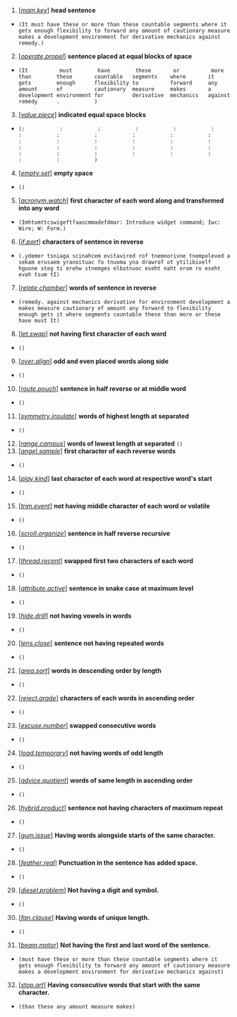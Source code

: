 1. <ins>[_main_._key_]</ins> __head sentence__
+ `(It must have these or more than these countable segments where it gets enough flexibility to forward any amount of cautionary measure makes a development environment for derivative mechanics against remedy.)`
2. <ins>[_operate_._propel_]</ins> __sentence placed at equal blocks of space__
+ `(It          must        have        these       or          more        than        these       countable   segments    where       it          gets        enough      flexibility to          forward     any         amount      of          cautionary  measure     makes       a           development environment for         derivative  mechanics   against     remedy      .           )`
3. <ins>[_value_._piece_]</ins> __indicated equal space blocks__
+ `(:           :           :           :           :           :           :           :           :           :           :           :           :           :           :           :           :           :           :           :           :           :           :           :           :           :           :           :           :           :           :           :           )`
4. <ins>[_empty_._set_]</ins> __empty space__
+ `()`
5. <ins>[_acronym_._watch_]</ins> __first character of each word along and transformed into any word__
+ `(Imhtomttcswigeftfaaocmmadefdmar: Introduce widget command; Iwc: Wire; W: Form.)`
6. <ins>[_if_._port_]</ins> __characters of sentence in reverse__
+ `(.ydemer tsniaga scinahcem evitavired rof tnemnorivne tnempoleved a sekam erusaem yranoituac fo tnuoma yna drawrof ot ytilibixelf hguone steg ti erehw stnemges elbatnuoc eseht naht erom ro eseht evah tsum tI)`
7. <ins>[_relate_._chamber_]</ins> __words of sentence in reverse__
+ `(remedy. against mechanics derivative for environment development a makes measure cautionary of amount any forward to flexibility enough gets it where segments countable these than more or these have must It)`
8. <ins>[_let_._swap_]</ins> __not having first character of each word__
+ `()`
9. <ins>[_over_._align_]</ins> __odd and even placed words along side__
+ `()`
10. <ins>[_route_._pouch_]</ins> __sentence in half reverse or at middle word__
+ `()`
11. <ins>[_symmetry_._insulate_]</ins> __words of highest length at separated__
+ `()`
12. <ins>[_range_._campus_]</ins> __words of lowest length at separated__
`()`
13. <ins>[_angel_._sample_]</ins> __first character of each reverse words__
+ `()`
14. <ins>[_play_._kind_]</ins> __last character of each word at respective word's start__
+ `()`
15. <ins>[_trim_._event_]</ins> __not having middle character of each word or volatile__
+ `()`
16. <ins>[_scroll_._organize_]</ins> __sentence in half reverse recursive__
+ `()`
17. <ins>[_thread_._recent_]</ins> __swapped first two characters of each word__
+ `()`
18. <ins>[_attribute_._active_]</ins> __sentence in snake case at maximum level__
+ `()`
19. <ins>[_hide_._drill_]</ins> __not having vowels in words__
+ `()`
20. <ins>[_lens_._close_]</ins> __sentence not having repeated words__
+ `()`
21. <ins>[_area_._sort_]</ins> __words in descending order by length__
+ `()`
22. <ins>[_reject_._grade_]</ins> __characters of each words in ascending order__
+ `()`
23. <ins>[_excuse_._number_]</ins> __swapped consecutive words__
+ `()`
24. <ins>[_load_._temporary_]</ins> __not having words of odd length__
+ `()`
25. <ins>[_advice_._quotient_]</ins> __words of same length in ascending order__
+ `()`
26. <ins>[_hybrid_._product_]</ins> __sentence not having characters of maximum repeat__
+ `()`
27. <ins>[_gum_._issue_]</ins> __Having words alongside starts of the same character.__
+ `()`
28. <ins>[_feather_._real_]</ins> __Punctuation in the sentence has added space.__
+ `()`
29. <ins>[_diesel_._problem_]</ins> __Not having a digit and symbol.__
+ `()`
30. <ins>[_fan_._clause_]</ins> __Having words of unique length.__
+ `()`
31. <ins>[_beam_._motor_]</ins> __Not having the first and last word of the sentence.__
+ `(must have these or more than these countable segments where it gets enough flexibility to forward any amount of cautionary measure makes a development environment for derivative mechanics against)`
32. <ins>[_stop_._art_]</ins> __Having consecutive words that start with the same character.__
+ `(than these any amount measure makes)`